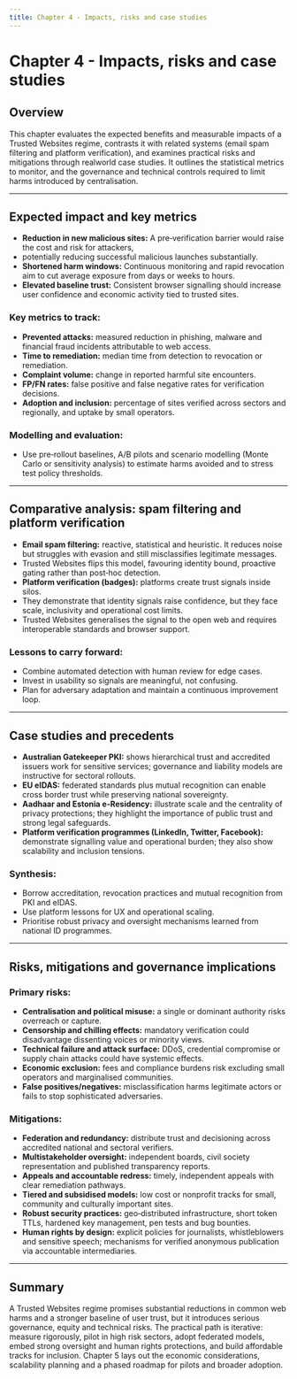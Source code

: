```yaml
---
title: Chapter 4 - Impacts, risks and case studies
---
```


# Chapter 4 - Impacts, risks and case studies

## Overview 
This chapter evaluates the expected benefits and measurable impacts of a Trusted Websites regime,
contrasts it with related systems (email spam filtering and platform verification), and examines practical risks and mitigations through realworld case studies.
It outlines the statistical metrics to monitor, and the governance and technical controls required to limit harms introduced by centralisation.

---

## Expected impact and key metrics
- **Reduction in new malicious sites:** A pre‑verification barrier would raise the cost and risk for attackers,
- potentially reducing successful malicious launches substantially.  
- **Shortened harm windows:** Continuous monitoring and rapid revocation aim to cut average exposure from days or weeks to hours.  
- **Elevated baseline trust:** Consistent browser signalling should increase user confidence and economic activity tied to trusted sites.

### Key metrics to track:
- **Prevented attacks:** measured reduction in phishing, malware and financial fraud incidents attributable to web access.  
- **Time to remediation:** median time from detection to revocation or remediation.  
- **Complaint volume:** change in reported harmful site encounters.  
- **FP/FN rates:** false positive and false negative rates for verification decisions.  
- **Adoption and inclusion:** percentage of sites verified across sectors and regionally, and uptake by small operators.

### Modelling and evaluation:
- Use pre‑rollout baselines, A/B pilots and scenario modelling (Monte Carlo or sensitivity analysis)
  to estimate harms avoided and to stress test policy thresholds.

---

## Comparative analysis: spam filtering and platform verification
- **Email spam filtering:** reactive, statistical and heuristic. It reduces noise but struggles with evasion and still misclassifies legitimate messages.
- Trusted Websites flips this model, favouring identity bound, proactive gating rather than post‑hoc detection.  
- **Platform verification (badges):** platforms create trust signals inside silos.
- They demonstrate that identity signals raise confidence, but they face scale, inclusivity and operational cost limits.
- Trusted Websites generalises the signal to the open web and requires interoperable standards and browser support.

### Lessons to carry forward:
- Combine automated detection with human review for edge cases.  
- Invest in usability so signals are meaningful, not confusing.  
- Plan for adversary adaptation and maintain a continuous improvement loop.

---

## Case studies and precedents
- **Australian Gatekeeper PKI:** shows hierarchical trust and accredited issuers work for sensitive services; governance and liability models are instructive for sectoral rollouts.  
- **EU eIDAS:** federated standards plus mutual recognition can enable cross border trust while preserving national sovereignty.  
- **Aadhaar and Estonia e‑Residency:** illustrate scale and the centrality of privacy protections; they highlight the importance of public trust and strong legal safeguards.  
- **Platform verification programmes (LinkedIn, Twitter, Facebook):** demonstrate signalling value and operational burden; they also show scalability and inclusion tensions.

### Synthesis:
- Borrow accreditation, revocation practices and mutual recognition from PKI and eIDAS.  
- Use platform lessons for UX and operational scaling.  
- Prioritise robust privacy and oversight mechanisms learned from national ID programmes.

---

## Risks, mitigations and governance implications

### Primary risks:
- **Centralisation and political misuse:** a single or dominant authority risks overreach or capture.  
- **Censorship and chilling effects:** mandatory verification could disadvantage dissenting voices or minority views.  
- **Technical failure and attack surface:** DDoS, credential compromise or supply chain attacks could have systemic effects.  
- **Economic exclusion:** fees and compliance burdens risk excluding small operators and marginalised communities.  
- **False positives/negatives:** misclassification harms legitimate actors or fails to stop sophisticated adversaries.

### Mitigations:
- **Federation and redundancy:** distribute trust and decisioning across accredited national and sectoral verifiers.  
- **Multistakeholder oversight:** independent boards, civil society representation and published transparency reports.  
- **Appeals and accountable redress:** timely, independent appeals with clear remediation pathways.  
- **Tiered and subsidised models:** low cost or nonprofit tracks for small, community and culturally important sites.  
- **Robust security practices:** geo‑distributed infrastructure, short token TTLs, hardened key management, pen tests and bug bounties.  
- **Human rights by design:** explicit policies for journalists, whistleblowers and sensitive speech;
  mechanisms for verified anonymous publication via accountable intermediaries.

---

## Summary
A Trusted Websites regime promises substantial reductions in common web harms and a stronger baseline of user trust,
but it introduces serious governance, equity and technical risks. The practical path is iterative: measure rigorously,
pilot in high risk sectors, adopt federated models, embed strong oversight and human rights protections, and build affordable tracks for inclusion.
Chapter 5 lays out the economic considerations, scalability planning and a phased roadmap for pilots and broader adoption.
